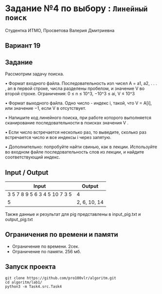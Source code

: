 # Задание №4 по выбору  : `Линейный поиск`
Студентка ИТМО,  Просветова Валерия Дмитриевна

## Вариант 19

## Задание 

Рассмотрим задачу поиска.

• Формат входного файла. Последовательность изn чисел A = a1, a2, . . . , an
в первой строке, числа разделены пробелом, и значение V во второй строке.
Ограничения: 0 ≤ n ≤ 10^3, −10^3 ≤ ai, V ≤ 10^3

• Формат выходного файла. Одно число - индекс i, такой, что V = A[i],
или значение −1, если V в отсутствует.

• Напишите код линейного поиска, при работе которого выполняется сканирование последовательности в поисках значения V .

• Если число встречается несколько раз, то выведите, сколько раз встречается
число и все индексы i через запятую.

• Дополнительно: попробуйте найти свинью, как в лекции. Используйте во
входном файле последовательность слов из лекции, и найдите соответствующий индекс.

## Input / Output 

| Input                       | Output      |
|-----------------------------|-------------|
| 3 5 7 8 9 5 6 3 4 5 10 7 3 5| 4           |
| 5                           | 2, 6, 10, 14|

Также данные и результат для pig представлены в input_pig.txt и output_pig.txt


## Ограничения по времени и памяти

- Ограничение по времени. 2сек.
- Ограничение по памяти. 256 мб.


## Запуск проекта

`git clone https://github.com/pro100vlr/algoritm.git`   
`cd algoritm/lab1/`  
`python3 -m Task4.src.Task4`   